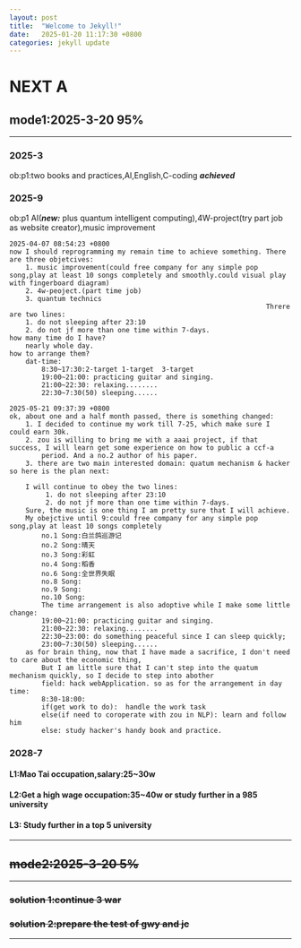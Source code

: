 ```yaml
---
layout: post
title:  "Welcome to Jekyll!"
date:   2025-01-20 11:17:30 +0800
categories: jekyll update   
---
```

# NEXT A

## mode1:2025-3-20 95%
***
### 2025-3
  ob:p1:two books and practices,AI,English,C-coding ***achieved***
### 2025-9
  ob:p1  AI(***new:*** plus quantum intelligent computing),4W-project(try part job as website creator),music improvement

    
    2025-04-07 08:54:23 +0800 
    now I should reprogramming my remain time to achieve something. There are three objetcives:
        1. music improvement(could free company for any simple pop song,play at least 10 songs completely and smoothly.could visual play with fingerboard diagram)
        2. 4w-peoject.(part time job)
        3. quantum technics
                                                                    Threre are two lines:
        1. do not sleeping after 23:10
        2. do not jf more than one time within 7-days.
    how many time do I have?
        nearly whole day.
    how to arrange them?
        dat-time:
            8:30~17:30:2-target 1-target  3-target
            19:00~21:00: practicing guitar and singing.
            21:00~22:30: relaxing........
            22:30~7:30(50) sleeping......

    2025-05-21 09:37:39 +0800
    ok, about one and a half month passed, there is something changed:
        1. I decided to continue my work till 7-25, which make sure I could earn 30k.
        2. zou is willing to bring me with a aaai project, if that success, I will learn get some experience on how to public a ccf-a
            period. And a no.2 author of his paper.
        3. there are two main interested domain: quatum mechanism & hacker
    so here is the plan next:
        
        I will continue to obey the two lines:
             1. do not sleeping after 23:10
             2. do not jf more than one time within 7-days.
        Sure, the music is one thing I am pretty sure that I will achieve.
        My obejctive until 9:could free company for any simple pop song,play at least 10 songs completely
            no.1 Song:白兰鸽巡游记
            no.2 Song:晴天
            no.3 Song:彩虹
            no.4 Song:稻香
            no.6 Song:全世界失眠
            no.8 Song:
            no.9 Song:
            no.10 Song:
            The time arrangement is also adoptive while I make some little change:
            19:00~21:00: practicing guitar and singing.
            21:00~22:30: relaxing........
            22:30~23:00: do something peaceful since I can sleep quickly;
            23:00~7:30(50) sleeping......
        as for brain thing, now that I have made a sacrifice, I don't need to care about the economic thing,
            But I am little sure that I can't step into the quatum mechanism quickly, so I decide to step into abother
            field: hack webApplication. so as for the arrangement in day time:
            8:30-18:00:
            if(get work to do):  handle the work task
            else(if need to coroperate with zou in NLP): learn and follow him
            else: study hacker's handy book and practice.
            
        













### 2028-7
#### L1:Mao Tai occupation,salary:25~30w
#### L2:Get a high wage occupation:35~40w or study further in a 985 university
#### L3: Study further in a top 5 university
***
## ~~mode2:2025-3-20 5%~~ 
***
### ~~solution 1:continue 3 war~~
### ~~solution 2:prepare the test of gwy and jc~~
***





